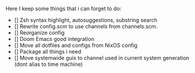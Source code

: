 Here I keep some things that i can forget to do:

- [] Zsh syntax highlight, autosuggestions, substring search
- [] Rewrite config.scm to use channels from channels.scm.
- [] Reorganize config
- [] Doom Emacs good integration
- [] Move all dotfiles and configs from NixOS config
- [] Package all things i need
- [] Move systemwide guix to channel used in current system generation (dont alias to time machine)

